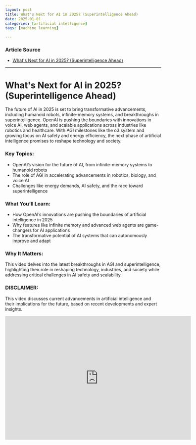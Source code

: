 ```yaml
---
layout: post
title: What's Next for AI in 2025? (Superintelligence Ahead)
date: 2025-01-01
categories: [artificial intelligence]
tags: [machine learning]

---
```


### Article Source


* [What's Next for AI in 2025? (Superintelligence Ahead)](https://www.youtube.com/watch?v=MHT6lxOA5-4)

---



# What's Next for AI in 2025? (Superintelligence Ahead)

The future of AI in 2025 is set to bring transformative advancements, including humanoid robots, infinite-memory systems, and breakthroughs in superintelligence. OpenAI is pushing the boundaries with innovations in voice AI, web agents, and scalable applications across industries like robotics and healthcare. With AGI milestones like the o3 system and growing focus on AI safety and energy efficiency, the next phase of artificial intelligence promises to reshape technology and society.

### Key Topics:  

* OpenAI’s vision for the future of AI, from infinite-memory systems to humanoid robots
* The role of AGI in accelerating advancements in robotics, biology, and voice AI 
* Challenges like energy demands, AI safety, and the race toward superintelligence  


### What You’ll Learn:  

* How OpenAI’s innovations are pushing the boundaries of artificial intelligence in 2025
* Why features like infinite memory and advanced web agents are game-changers for AI applications
* The transformative potential of AI systems that can autonomously improve and adapt  


### Why It Matters:  
This video delves into the latest breakthroughs in AGI and superintelligence, highlighting their role in reshaping technology, industries, and society while addressing critical challenges in AI safety and scalability.  

### DISCLAIMER:  
This video discusses current advancements in artificial intelligence and their implications for the future, based on recent developments and expert insights.


<iframe width="600" height="400" src="https://www.youtube.com/embed/MHT6lxOA5-4?si=H0vqFPXR-g9YJWZy" title="YouTube video player" frameborder="0" allow="accelerometer; autoplay; clipboard-write; encrypted-media; gyroscope; picture-in-picture; web-share" referrerpolicy="strict-origin-when-cross-origin" allowfullscreen></iframe>